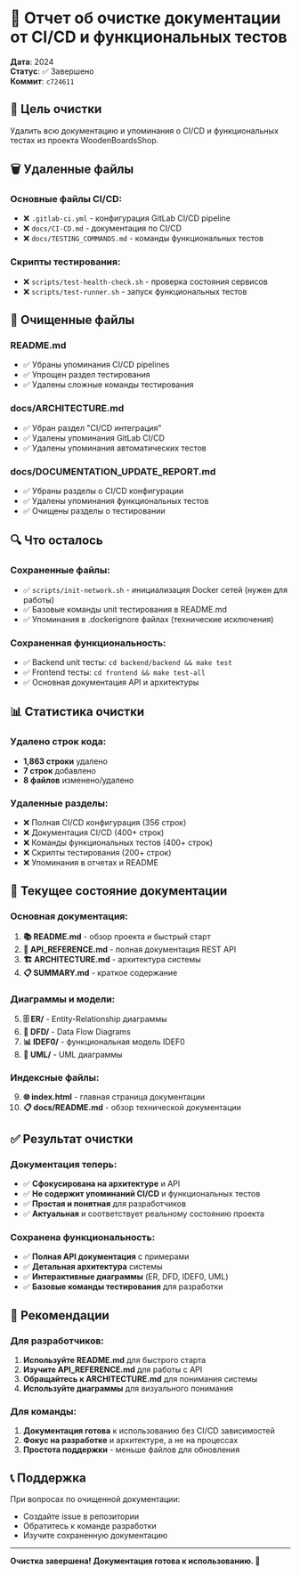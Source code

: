 # 🧹 Отчет об очистке документации от CI/CD и функциональных тестов

**Дата**: 2024  
**Статус**: ✅ Завершено  
**Коммит**: `c724611`

## 🎯 Цель очистки

Удалить всю документацию и упоминания о CI/CD и функциональных тестах из проекта WoodenBoardsShop.

## 🗑️ Удаленные файлы

### Основные файлы CI/CD:
- ❌ `.gitlab-ci.yml` - конфигурация GitLab CI/CD pipeline
- ❌ `docs/CI-CD.md` - документация по CI/CD
- ❌ `docs/TESTING_COMMANDS.md` - команды функциональных тестов

### Скрипты тестирования:
- ❌ `scripts/test-health-check.sh` - проверка состояния сервисов
- ❌ `scripts/test-runner.sh` - запуск функциональных тестов

## 📝 Очищенные файлы

### README.md
- ✅ Убраны упоминания CI/CD pipelines
- ✅ Упрощен раздел тестирования
- ✅ Удалены сложные команды тестирования

### docs/ARCHITECTURE.md
- ✅ Убран раздел "CI/CD интеграция"
- ✅ Удалены упоминания GitLab CI/CD
- ✅ Удалены упоминания автоматических тестов

### docs/DOCUMENTATION_UPDATE_REPORT.md
- ✅ Убраны разделы о CI/CD конфигурации
- ✅ Удалены упоминания функциональных тестов
- ✅ Очищены разделы о тестировании

## 🔍 Что осталось

### Сохраненные файлы:
- ✅ `scripts/init-network.sh` - инициализация Docker сетей (нужен для работы)
- ✅ Базовые команды unit тестирования в README.md
- ✅ Упоминания в .dockerignore файлах (технические исключения)

### Сохраненная функциональность:
- ✅ Backend unit тесты: `cd backend/backend && make test`
- ✅ Frontend тесты: `cd frontend && make test-all`
- ✅ Основная документация API и архитектуры

## 📊 Статистика очистки

### Удалено строк кода:
- **1,863 строки** удалено
- **7 строк** добавлено
- **8 файлов** изменено/удалено

### Удаленные разделы:
- ❌ Полная CI/CD конфигурация (356 строк)
- ❌ Документация CI/CD (400+ строк)
- ❌ Команды функциональных тестов (400+ строк)
- ❌ Скрипты тестирования (200+ строк)
- ❌ Упоминания в отчетах и README

## 🎯 Текущее состояние документации

### Основная документация:
1. **📚 README.md** - обзор проекта и быстрый старт
2. **🔌 API_REFERENCE.md** - полная документация REST API
3. **🏗️ ARCHITECTURE.md** - архитектура системы
4. **📋 SUMMARY.md** - краткое содержание

### Диаграммы и модели:
5. **🗄️ ER/** - Entity-Relationship диаграммы
6. **🔄 DFD/** - Data Flow Diagrams
7. **📊 IDEF0/** - функциональная модель IDEF0
8. **🎨 UML/** - UML диаграммы

### Индексные файлы:
9. **🌐 index.html** - главная страница документации
10. **📋 docs/README.md** - обзор технической документации

## ✅ Результат очистки

### Документация теперь:
- ✅ **Сфокусирована на архитектуре** и API
- ✅ **Не содержит упоминаний CI/CD** и функциональных тестов
- ✅ **Простая и понятная** для разработчиков
- ✅ **Актуальная** и соответствует реальному состоянию проекта

### Сохранена функциональность:
- ✅ **Полная API документация** с примерами
- ✅ **Детальная архитектура** системы
- ✅ **Интерактивные диаграммы** (ER, DFD, IDEF0, UML)
- ✅ **Базовые команды тестирования** для разработки

## 🚀 Рекомендации

### Для разработчиков:
1. **Используйте README.md** для быстрого старта
2. **Изучите API_REFERENCE.md** для работы с API
3. **Обращайтесь к ARCHITECTURE.md** для понимания системы
4. **Используйте диаграммы** для визуального понимания

### Для команды:
1. **Документация готова** к использованию без CI/CD зависимостей
2. **Фокус на разработке** и архитектуре, а не на процессах
3. **Простота поддержки** - меньше файлов для обновления

## 📞 Поддержка

При вопросах по очищенной документации:
- Создайте issue в репозитории
- Обратитесь к команде разработки
- Изучите сохраненную документацию

---

**Очистка завершена! Документация готова к использованию. 🎉**
